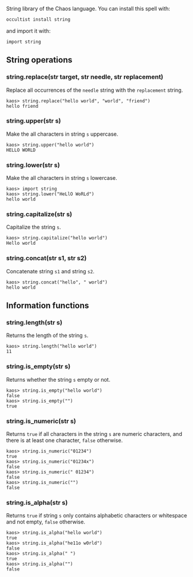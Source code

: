 String library of the Chaos language. You can install this spell with:

```bash
occultist install string
```

and import it with:

```chaos
import string
```

## String operations

### string.replace(str target, str needle, str replacement)

Replace all occurrences of the `needle` string with the `replacement` string.

```chaos
kaos> string.replace("hello world", "world", "friend")
hello friend
```

### string.upper(str s)

Make the all characters in string `s` uppercase.

```chaos
kaos> string.upper("hello world")
HELLO WORLD
```

### string.lower(str s)

Make the all characters in string `s` lowercase.

```chaos
kaos> import string
kaos> string.lower("HeLlO WoRLd")
hello world
```

### string.capitalize(str s)

Capitalize the string `s`.

```chaos
kaos> string.capitalize("hello world")
Hello world
```

### string.concat(str s1, str s2)

Concatenate string `s1` and string `s2`.

```chaos
kaos> string.concat("hello", " world")
hello world
```

## Information functions

### string.length(str s)

Returns the length of the string `s`.

```chaos
kaos> string.length("hello world")
11
```

### string.is_empty(str s)

Returns whether the string `s` empty or not.

```chaos
kaos> string.is_empty("hello world")
false
kaos> string.is_empty("")
true
```

### string.is_numeric(str s)

Returns `true` if all characters in the string `s` are numeric characters, and there is at least one character, `false` otherwise.

```chaos
kaos> string.is_numeric("01234")
true
kaos> string.is_numeric("01234x")
false
kaos> string.is_numeric(" 01234")
false
kaos> string.is_numeric("")
false
```

### string.is_alpha(str s)

Returns `true` if string `s` only contains alphabetic characters or whitespace and not empty, `false` otherwise.

```chaos
kaos> string.is_alpha("hello world")
true
kaos> string.is_alpha("he11o w0rld")
false
kaos> string.is_alpha(" ")
true
kaos> string.is_alpha("")
false
```
